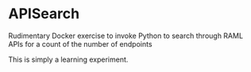 # APISearch
Rudimentary Docker exercise to invoke Python to search through RAML APIs for a count of the number of endpoints

This is simply a learning experiment.
